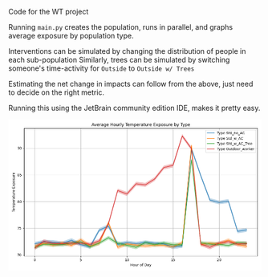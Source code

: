 Code for the WT project

Running `main.py` creates the population, runs in parallel, and graphs average exposure by population type.

Interventions can be simulated by changing the distribution of people in each sub-population
Similarly, trees can be simulated by switching someone's time-activity for `Outside` to `Outside w/ Trees`

Estimating the net change in impacts can follow from the above, just need to decide on the right metric.

Running this using the JetBrain community edition IDE, makes it pretty easy.

![](Figure_1.png)
